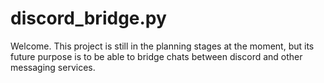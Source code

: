 # discord_bridge.py
Welcome. This project is still in the planning stages at the moment, but its future purpose is to be able to bridge chats between discord and other messaging services.
